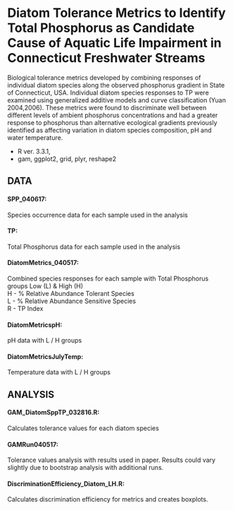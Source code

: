# Diatom Tolerance Metrics to Identify Total Phosphorus as Candidate Cause of Aquatic Life Impairment in Connecticut Freshwater Streams

Biological tolerance metrics developed by combining responses of individual diatom species along the observed phosphorus gradient in State of Connecticut, USA.  Individual diatom species responses to TP were examined using generalized additive models and curve classification (Yuan 2004,2006). These metrics were found to discriminate well between different levels of ambient phosphorus concentrations and had a greater response to phosphorus than alternative ecological gradients previously identified as affecting variation in diatom species composition, pH and water temperature.  

* R ver. 3.3.1, 
* gam, ggplot2, grid, plyr, reshape2

## DATA

#### SPP_040617: 
Species occurrence data for each sample used in the analysis
#### TP: 
Total Phosphorus data for each sample used in the analysis
#### DiatomMetrics_040517: 
Combined species responses for each sample with Total Phosphorus groups Low (L) & High (H) <br>
H - % Relative Abundance Tolerant Species <br>
L - % Relative Abundance Sensitive Species <br>
R - TP Index<br>
#### DiatomMetricspH:  
pH data with L / H groups
#### DiatomMetricsJulyTemp:  
Temperature data with L / H groups

## ANALYSIS

#### GAM_DiatomSppTP_032816.R:  
Calculates tolerance values for each diatom species
#### GAMRun040517:
Tolerance values analysis with results used in paper.  Results could vary slightly due to bootstrap analysis with additional runs.
#### DiscriminationEfficiency_Diatom_LH.R:
Calculates discrimination efficiency for metrics and creates boxplots.
